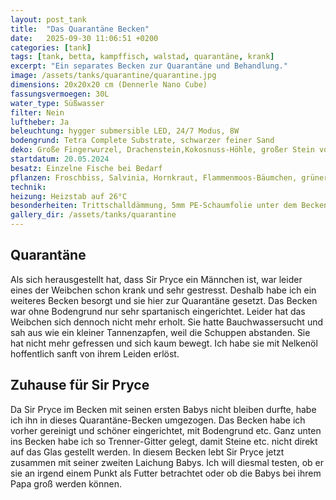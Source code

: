 ```yaml
---
layout: post_tank
title:  "Das Quarantäne Becken"
date:   2025-09-30 11:06:51 +0200
categories: [tank]
tags: [tank, betta, kampffisch, walstad, quarantäne, krank]
excerpt: "Ein separates Becken zur Quarantäne und Behandlung."
image: /assets/tanks/quarantine/quarantine.jpg
dimensions: 20x20x20 cm (Dennerle Nano Cube)
fassungsvermoegen: 30L
water_type: Süßwasser
filter: Nein
luftheber: Ja
beleuchtung: hygger submersible LED, 24/7 Modus, 8W
bodengrund: Tetra Complete Substrate, schwarzer feiner Sand
deko: Große Fingerwurzel, Drachenstein,Kokosnuss-Höhle, großer Stein von einer Wanderung ;-)
startdatum: 20.05.2024
besatz: Einzelne Fische bei Bedarf
pflanzen: Froschbiss, Salvinia, Hornkraut, Flammenmoos-Bäumchen, grüner Wucher, Lichtwachser
technik: 
heizung: Heizstab auf 26°C
besonderheiten: Trittschalldämmung, 5mm PE-Schaumfolie unter dem Becken, Trenner-Gitter unter Bodengrund
gallery_dir: /assets/tanks/quarantine
---
```

## Quarantäne
Als sich herausgestellt hat, dass Sir Pryce ein Männchen ist, war leider eines der Weibchen schon krank und sehr gestresst.
Deshalb habe ich ein weiteres Becken besorgt und sie hier zur Quarantäne gesetzt. Das Becken war ohne Bodengrund nur sehr spartanisch eingerichtet. Leider hat das Weibchen sich dennoch nicht mehr erholt. Sie hatte Bauchwassersucht und sah aus wie ein kleiner Tannenzapfen, weil die Schuppen abstanden. Sie hat nicht mehr gefressen und sich kaum bewegt. Ich habe sie mit Nelkenöl hoffentlich sanft von ihrem Leiden erlöst.

## Zuhause für Sir Pryce 
Da Sir Pryce im Becken mit seinen ersten Babys nicht bleiben durfte, habe ich ihn in dieses Quarantäne-Becken umgezogen. Das Becken habe ich vorher gereinigt und schöner eingerichtet, mit Bodengrund etc.
Ganz unten ins Becken habe ich so Trenner-Gitter gelegt, damit Steine etc. nicht direkt auf das Glas gestellt werden.
In diesem Becken lebt Sir Pryce jetzt zusammen mit seiner zweiten Laichung Babys. Ich will diesmal testen, ob er sie an irgend einem Punkt als Futter betrachtet oder ob die Babys bei ihrem Papa groß werden können.

